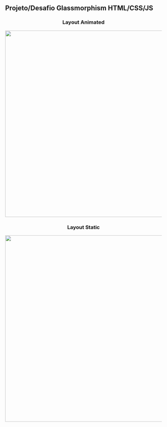 <h2>Projeto/Desafio Glassmorphism HTML/CSS/JS</h2>
<div align="center">
  <h3>Layout Animated</h3>
<img src="https://user-images.githubusercontent.com/121596125/213295883-683e41f3-1395-48f5-ba2e-e11e6624ec41.gif" width="600px" heigh="285" />
</div>
<span>
<span> 
<span>
<span>
<span>
<span>
<span>
<div align="center">
  <h3>Layout Static</h3>
  <img src="https://user-images.githubusercontent.com/121596125/213296360-379a1375-2536-4972-b2cb-f06f3f93a263.png" width="600px" /> 
</div>
